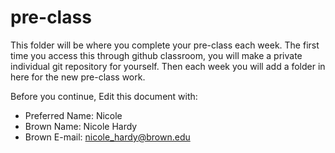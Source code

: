 # pre-class


This folder will be where you complete your pre-class each week. The first time you access this through github classroom, you will make a private individual git repository for yourself. Then each week you will add a folder in here for the new pre-class work. 

Before you continue, Edit this document with:


- Preferred Name: Nicole
- Brown Name: Nicole Hardy
- Brown E-mail: nicole_hardy@brown.edu

